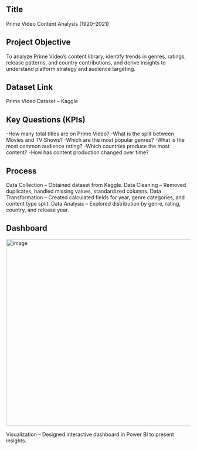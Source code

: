 ## Title
Prime Video Content Analysis (1920–2021)

## Project Objective
To analyze Prime Video’s content library, identify trends in genres, ratings, release patterns, and country contributions, and derive insights to understand platform strategy and audience targeting.

## Dataset Link
Prime Video Dataset – Kaggle

## Key Questions (KPIs)
-How many total titles are on Prime Video?
-What is the split between Movies and TV Shows?
-Which are the most popular genres?
-What is the most common audience rating?
-Which countries produce the most content?
-How has content production changed over time?

## Process
Data Collection – Obtained dataset from Kaggle.
Data Cleaning – Removed duplicates, handled missing values, standardized columns.
Data Transformation – Created calculated fields for year, genre categories, and content type split.
Data Analysis – Explored distribution by genre, rating, country, and release year.

## Dashboard
<img width="905" height="510" alt="image" src="https://github.com/user-attachments/assets/7d5478b5-e0a3-4401-95c6-4a92b5ee0c16" />


Visualization – Designed interactive dashboard in Power BI to present insights.
